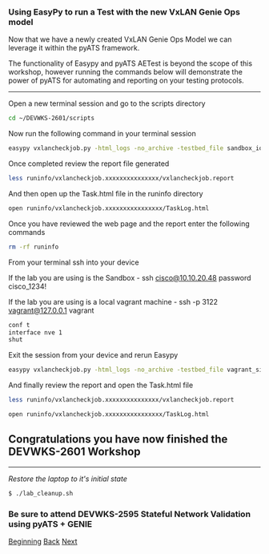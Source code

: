 ### Using EasyPy to run a Test with the new VxLAN Genie Ops model

Now that we have a newly created VxLAN Genie Ops Model we can leverage it within the pyATS framework.  

The functionality of Easypy and pyATS AETest is beyond the scope of this workshop, however running the commands below
will demonstrate the power of pyATS for automating and reporting on your testing protocols.

---

Open a new terminal session and go to the scripts directory

```bash
cd ~/DEVWKS-2601/scripts

```

Now run the following command in your terminal session

```bash
easypy vxlancheckjob.py -html_logs -no_archive -testbed_file sandbox_iosxe.yaml 
```

Once completed review the report file generated

```bash
less runinfo/vxlancheckjob.xxxxxxxxxxxxxxx/vxlancheckjob.report
```

And then open up the Task.html file in the runinfo directory

```bash
open runinfo/vxlancheckjob.xxxxxxxxxxxxxxxx/TaskLog.html
```

Once you have reviewed the web page and the report enter the following commands

```bash
rm -rf runinfo
```


From your terminal ssh into your device

If the lab you are using is the Sandbox - ssh cisco@10.10.20.48   password cisco_1234!  

If the lab you are using is a local vagrant machine - ssh -p 3122 vagrant@127.0.0.1 vagrant

```bash
conf t
interface nve 1
shut
```

Exit the session from your device and rerun Easypy

```bash
easypy vxlancheckjob.py -html_logs -no_archive -testbed_file vagrant_single_ios.yaml 
```

And finally review the report and open the Task.html file

```bash
less runinfo/vxlancheckjob.xxxxxxxxxxxxxxx/vxlancheckjob.report

open runinfo/vxlancheckjob.xxxxxxxxxxxxxxxx/TaskLog.html
```


## Congratulations you have now finished the DEVWKS-2601 Workshop

---

*Restore the laptop to it's initial state*

```bash
$ ./lab_cleanup.sh
```

### Be sure to attend DEVWKS-2595 Stateful Network Validation using pyATS + GENIE


[Beginning](../README.md)   [Back](./step7.md)  [Next](./step8.md)